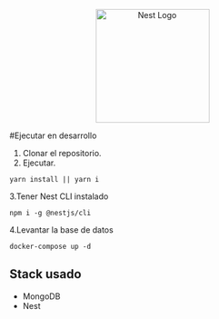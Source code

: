<p align="center">
  <a href="http://nestjs.com/" target="blank"><img src="https://nestjs.com/img/logo-small.svg" width="200" alt="Nest Logo" /></a>
</p>



#Ejecutar en desarrollo

1. Clonar el repositorio.
2. Ejecutar.
```
yarn install || yarn i
```
3.Tener Nest CLI instalado
```
npm i -g @nestjs/cli
```
4.Levantar la base de datos
```
docker-compose up -d
```

## Stack usado
* MongoDB
* Nest